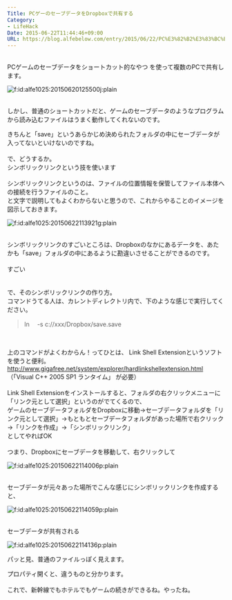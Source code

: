 ```yaml
---
Title: PCゲーのセーブデータをDropboxで共有する
Category:
- LifeHack
Date: 2015-06-22T11:44:46+09:00
URL: https://blog.alfebelow.com/entry/2015/06/22/PC%E3%82%B2%E3%83%BC%E3%81%AE%E3%82%BB%E3%83%BC%E3%83%96%E3%83%87%E3%83%BC%E3%82%BF%E3%82%92Dropbox%E3%81%A7%E5%85%B1%E6%9C%89%E3%81%99%E3%82%8B
---
```


<p><br />PCゲームのセーブデータをショートカット的なやつ を使って複数のPCで共有します。</p>
<p><img class="hatena-fotolife" title="f:id:alfe1025:20150620125500j:plain" src="http://cdn-ak.f.st-hatena.com/images/fotolife/a/alfe1025/20150620/20150620125500.jpg" alt="f:id:alfe1025:20150620125500j:plain" /></p>
<p><br />しかし、普通のショートカットだと、ゲームのセーブデータのようなプログラムから読み込むファイルはうまく動作してくれないのです。</p>
<p>きちんと「save」というあらかじめ決められたフォルダの中にセーブデータが入ってないといけないのですね。<br /><br />で、どうするか。<br />シンボリックリンクという技を使います<br /><br />シンボリックリンクというのは、ファイルの位置情報を保管してファイル本体への接続を行うファイルのこと。<br />と文字で説明してもよくわからないと思うので、これからやることのイメージを図示しておきます。</p>
<p><img title="f:id:alfe1025:20150622113921g:plain" src="http://cdn-ak.f.st-hatena.com/images/fotolife/a/alfe1025/20150622/20150622113921.gif" alt="f:id:alfe1025:20150622113921g:plain" /></p>
<p><br />シンボリックリンクのすごいところは、Dropboxのなかにあるデータを、あたかも「save」フォルダの中にあるように勘違いさせることができるのです。<br /><br />すごい<br /><br /><br />で、そのシンボリックリンクの作り方。<br />コマンドうてる人は、カレントディレクトリ内で、下のような感じで実行してください。</p>
<blockquote>
<p>ln 　-s c://xxx/Dropbox/save.save</p>
</blockquote>
<p> </p>
<p>上のコマンドがよくわからん！ってひとは、 Link Shell Extensionというソフトを使うと便利。<br /><a href="http://www.gigafree.net/system/explorer/hardlinkshellextension.html" target="_blank" rel="nofollow">http://www.gigafree.net/system/explorer/hardlinkshellextension.html</a><br />（「Visual C++ 2005 SP1 ランタイム」 が必要）<br /><br />Link Shell Extensionをインストールすると、フォルダの右クリックメニューに「リンク元として選択」というのがでてくるので、<br />ゲームのセーブデータフォルダをDropboxに移動→セーブデータフォルダを「リンク元として選択」→もともとセーブデータフォルダがあった場所で右クリック→「リンクを作成」→「シンボリックリンク」<br />としてやればOK<br /><br />つまり、Dropboxにセーブデータを移動して、右クリックして</p>
<p><img title="f:id:alfe1025:20150622114006p:plain" src="http://cdn-ak.f.st-hatena.com/images/fotolife/a/alfe1025/20150622/20150622114006.png" alt="f:id:alfe1025:20150622114006p:plain" /></p>
<p><br />セーブデータが元々あった場所でこんな感じにシンボリックリンクを作成すると、</p>
<p><img title="f:id:alfe1025:20150622114059p:plain" src="http://cdn-ak.f.st-hatena.com/images/fotolife/a/alfe1025/20150622/20150622114059.png" alt="f:id:alfe1025:20150622114059p:plain" /></p>
<p><br />セーブデータが共有される</p>
<p><img title="f:id:alfe1025:20150622114136p:plain" src="http://cdn-ak.f.st-hatena.com/images/fotolife/a/alfe1025/20150622/20150622114136.png" alt="f:id:alfe1025:20150622114136p:plain" /></p>
<p>パッと見、普通のファイルっぽく見えます。</p>
<p>プロパティ開くと、違うものと分かります。<br /><br />これで、新幹線でもホテルでもゲームの続きができるね。やったね。<br /><br /><br /><br /><br /><br style="color: rgba(0, 0, 0, 0.8); font-family: 'Roboto Slab', 'Times New Roman', serif; font-size: 14px; font-style: normal; font-variant: normal; font-weight: normal; letter-spacing: normal; line-height: 19px; orphans: auto; text-align: start; text-indent: 0px; text-transform: none; white-space: pre-wrap; widows: 1; word-spacing: 0px; -webkit-text-stroke-width: 0px; background-color: #ffffff;" /></p>
